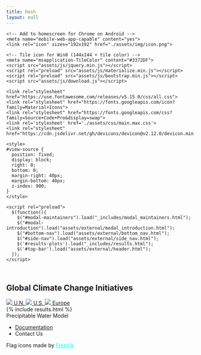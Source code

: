 ```yaml
---
title: Dash
layout: null
---
```

<head>
    <title>Precipitable Water Model</title>
    <meta charset="utf-8">
    <meta http-equiv="X-UA-Compatible" content="IE=edge">
    <meta name="description" content="A front-end template that helps you build fast, modern mobile web apps.">
    <meta name="viewport" content="width=device-width, initial-scale=1.0, minimum-scale=1.0">

    <!-- Add to homescreen for Chrome on Android -->
    <meta name="mobile-web-app-capable" content="yes">
    <link rel="icon" sizes="192x192" href="./assets/img/icon.png">

    <!-- Tile icon for Win8 (144x144 + tile color) -->
    <meta name="msapplication-TileColor" content="#3372DF">
    <script src="assets/js/jquery.min.js"></script>
    <script rel="preload" src="assets/js/materialize.min.js"></script>
    <script rel="preload" src="assets/js/bootstrap.min.js"></script>
    <script src="assets/js/download.js"></script>
	
    <link rel="stylesheet" href="https://use.fontawesome.com/releases/v5.15.0/css/all.css">
    <link rel="stylesheet" href="https://fonts.googleapis.com/icon?family=Material+Icons">
    <link rel="stylesheet" href="https://fonts.googleapis.com/css?family=Source+Code+Pro&display=swap">
    <link rel='stylesheet' href='./assets/css/main.max.css'>
    <link rel="stylesheet" href="https://cdn.jsdelivr.net/gh/devicons/devicon@v2.12.0/devicon.min.css">

    <style>
	#view-source {
	  position: fixed;
	  display: block;
	  right: 0;
	  bottom: 0;
	  margin-right: 40px;
	  margin-bottom: 40px;
	  z-index: 900;
	}
    </style>

    <script rel="preload">
      $(function(){
        $("#modal-maintainers").load("_includes/modal_maintainers.html");
        $("#modal-introduction").load("assets/external/modal_introduction.html");
        $("#bottom-nav").load("assets/external/bottom_nav.html");
        $("#side-nav").load("assets/external/side_nav.html");
        $('#results-plots').load("_includes/results.html");
        $('#top-bar').load("assets/external/header.html");
      });
    </script>
</head>
<body>
<div class="demo-layout mdl-layout mdl-js-layout mdl-layout--fixed-drawer mdl-layout--fixed-header">
	<header class="demo-header mdl-layout__header mdl-color--grey-100 mdl-color-text--grey-600" id="top-bar"></header>
    <div class="demo-drawer mdl-layout__drawer mdl-color--blue-grey-900 mdl-color-text--blue-grey-50" id="side-nav"></div>
    <main class="mdl-layout__content mdl-color--grey-100">
        <div id="modal-maintainers"></div>
        <div id="modal-introduction"></div>
        <div class="mdl-grid demo-content">
            <div class="demo-cards mdl-cell mdl-cell--4-col mdl-cell--4-col-tablet mdl-grid mdl-grid--no-spacing">
                <div class="demo-updates2 mdl-card mdl-shadow--2dp">
                    <div class="mdl-card__title mdl-card--expand mdl-color--grey-900">
                        <h2 class="mdl-card__title-text">Global Climate Change Initiatives</h2>
                    </div>
                    <div class="mdl-card__actions mdl-card--border">
					  <span class="mdl-chip mdl-chip--contact ">
						<a href="https://www.unenvironment.org/explore-topics/climate-change/about-climate-change/climate-change-initiatives-and-partnerships">
							<img class="mdl-chip__contact" src="https://cdn-icons-png.flaticon.com/512/197/197591.png">
							<span class="mdl-chip__text">U.N.</span>
						</a>
					  </span>
                        <span class="mdl-chip mdl-chip--contact">
						<a href="https://www.govtrack.us/congress/bills/subjects/climate_change_and_greenhouse_gases/6040">
							<img class="mdl-chip__contact" src="https://cdn-icons-png.flaticon.com/512/197/197484.png">
							<span class="mdl-chip__text">U.S.</span>
						</a>
					</span>
                        <span class="mdl-chip mdl-chip--contact">
						<a href="https://ec.europa.eu/clima/citizens/eu_en">
							<img class="mdl-chip__contact" src="https://cdn-icons-png.flaticon.com/512/197/197615.png">
							<span class="mdl-chip__text">Europe</span>
						</a>
					  </span>
                        <div class="mdl-layout-spacer"></div>
                    </div>
                </div>
            </div>
        </div>
        {% include results.html %}
        <footer class="mdl-mini-footer">
            <div class="mdl-mini-footer__left-section">
                <div class="mdl-logo">Precipitable Water Model</div>
                <ul class="mdl-mini-footer__link-list">
                    <li><a href="index.html">Documentation</a></li>
                    <li><a onclick="$('#maintainers').modal('open');">Contact Us</a></li>
                </ul>
            </div>
            <div class="mdl-mini-footer__right-section">
                <div class="mdl-logo">Flag icons made by <a href="https://www.flaticon.com"
                                                            style="color: cyan">Freepik</a></div>
            </div>
        </footer>
    </main>
</div>
<script src="assets/js/material.min.js"></script>
</body>